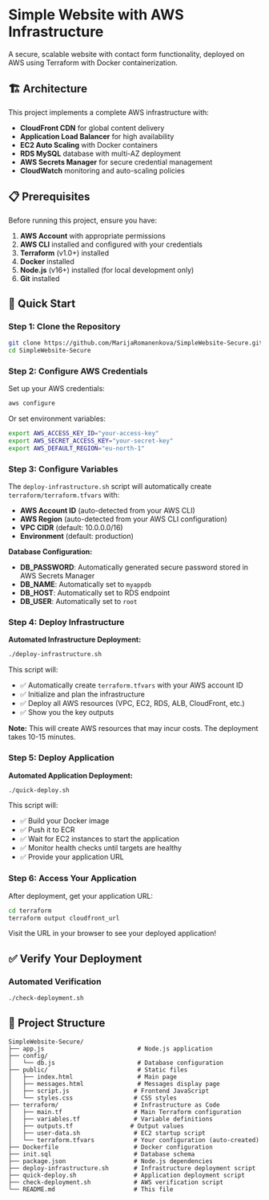 # Simple Website with AWS Infrastructure

A secure, scalable website with contact form functionality, deployed on AWS using Terraform with Docker containerization.

## 🏗️ Architecture

This project implements a complete AWS infrastructure with:
- **CloudFront CDN** for global content delivery
- **Application Load Balancer** for high availability
- **EC2 Auto Scaling** with Docker containers
- **RDS MySQL** database with multi-AZ deployment
- **AWS Secrets Manager** for secure credential management
- **CloudWatch** monitoring and auto-scaling policies

## 📋 Prerequisites

Before running this project, ensure you have:

1. **AWS Account** with appropriate permissions
2. **AWS CLI** installed and configured with your credentials
3. **Terraform** (v1.0+) installed
4. **Docker** installed
5. **Node.js** (v16+) installed (for local development only)
6. **Git** installed

## 🚀 Quick Start

### Step 1: Clone the Repository

```bash
git clone https://github.com/MarijaRomanenkova/SimpleWebsite-Secure.git
cd SimpleWebsite-Secure
```

### Step 2: Configure AWS Credentials

Set up your AWS credentials:

```bash
aws configure
```

Or set environment variables:
```bash
export AWS_ACCESS_KEY_ID="your-access-key"
export AWS_SECRET_ACCESS_KEY="your-secret-key"
export AWS_DEFAULT_REGION="eu-north-1"
```

### Step 3: Configure Variables

The `deploy-infrastructure.sh` script will automatically create `terraform/terraform.tfvars` with:
- **AWS Account ID** (auto-detected from your AWS CLI)
- **AWS Region** (auto-detected from your AWS CLI configuration)
- **VPC CIDR** (default: 10.0.0.0/16)
- **Environment** (default: production)

**Database Configuration:**
- **DB_PASSWORD**: Automatically generated secure password stored in AWS Secrets Manager
- **DB_NAME**: Automatically set to `myappdb`
- **DB_HOST**: Automatically set to RDS endpoint
- **DB_USER**: Automatically set to `root`

### Step 4: Deploy Infrastructure

**Automated Infrastructure Deployment:**
```bash
./deploy-infrastructure.sh
```

This script will:
- ✅ Automatically create `terraform.tfvars` with your AWS account ID
- ✅ Initialize and plan the infrastructure
- ✅ Deploy all AWS resources (VPC, EC2, RDS, ALB, CloudFront, etc.)
- ✅ Show you the key outputs

**Note:** This will create AWS resources that may incur costs. The deployment takes 10-15 minutes.

### Step 5: Deploy Application

**Automated Application Deployment:**
```bash
./quick-deploy.sh
```

This script will:
- ✅ Build your Docker image
- ✅ Push it to ECR
- ✅ Wait for EC2 instances to start the application
- ✅ Monitor health checks until targets are healthy
- ✅ Provide your application URL

### Step 6: Access Your Application

After deployment, get your application URL:

```bash
cd terraform
terraform output cloudfront_url
```

Visit the URL in your browser to see your deployed application!

## ✅ Verify Your Deployment

### Automated Verification
```bash
./check-deployment.sh
```


## 📁 Project Structure

```
SimpleWebsite-Secure/
├── app.js                          # Node.js application
├── config/
│   └── db.js                       # Database configuration
├── public/                         # Static files
│   ├── index.html                  # Main page
│   ├── messages.html               # Messages display page
│   ├── script.js                  # Frontend JavaScript
│   └── styles.css                 # CSS styles
├── terraform/                     # Infrastructure as Code
│   ├── main.tf                    # Main Terraform configuration
│   ├── variables.tf               # Variable definitions
│   ├── outputs.tf                # Output values
│   ├── user-data.sh               # EC2 startup script
│   └── terraform.tfvars           # Your configuration (auto-created)
├── Dockerfile                     # Docker configuration
├── init.sql                       # Database schema
├── package.json                   # Node.js dependencies
├── deploy-infrastructure.sh       # Infrastructure deployment script
├── quick-deploy.sh                # Application deployment script
├── check-deployment.sh            # AWS verification script
└── README.md                      # This file
```
